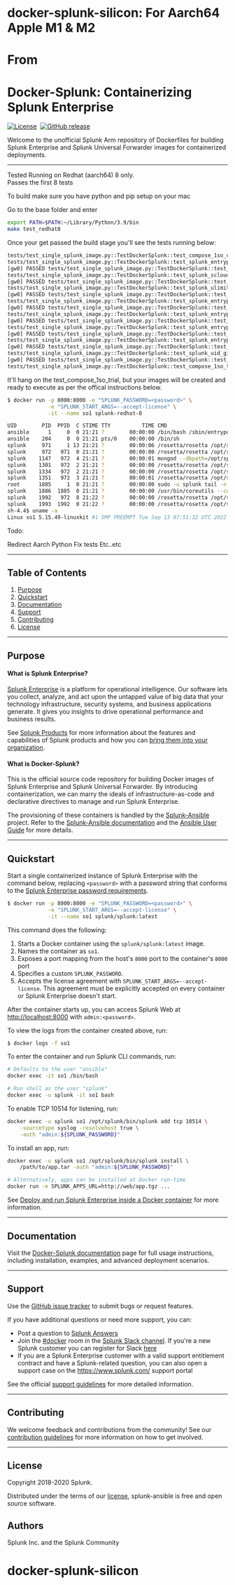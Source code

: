 # docker-splunk-silicon: For Aarch64 Apple M1 & M2 
# From
# Docker-Splunk: Containerizing Splunk Enterprise

[![License](https://img.shields.io/badge/License-Apache%202.0-blue.svg)](https://opensource.org/licenses/Apache-2.0)&nbsp;
[![GitHub release](https://img.shields.io/github/v/tag/splunk/docker-splunk?sort=semver&label=Version)](https://github.com/splunk/docker-splunk/releases)

Welcome to the unofficial Splunk Arm repository of Dockerfiles for building Splunk Enterprise and Splunk Universal Forwarder images for containerized deployments.

----
Tested Running on Redhat (aarch64) 8 only.  
Passes the first 8 tests

To build make sure you have python and pip setup on your mac

Go to the base folder and enter 

```bash
export PATH=$PATH:~/Library/Python/3.9/bin
make test_redhat8
```

Once your get passed the build stage you'll see the tests running below:

```bash
tests/test_single_splunk_image.py::TestDockerSplunk::test_compose_1so_custombuild 
tests/test_single_splunk_image.py::TestDockerSplunk::test_splunk_entrypoint_help 
[gw0] PASSED tests/test_single_splunk_image.py::TestDockerSplunk::test_splunk_entrypoint_help 
tests/test_single_splunk_image.py::TestDockerSplunk::test_splunk_scloud 
[gw0] PASSED tests/test_single_splunk_image.py::TestDockerSplunk::test_splunk_scloud 
tests/test_single_splunk_image.py::TestDockerSplunk::test_splunk_ulimit 
[gw0] PASSED tests/test_single_splunk_image.py::TestDockerSplunk::test_splunk_ulimit 
tests/test_single_splunk_image.py::TestDockerSplunk::test_splunk_entrypoint_create_defaults 
[gw0] PASSED tests/test_single_splunk_image.py::TestDockerSplunk::test_splunk_entrypoint_create_defaults 
tests/test_single_splunk_image.py::TestDockerSplunk::test_splunk_entrypoint_start_no_password 
[gw0] PASSED tests/test_single_splunk_image.py::TestDockerSplunk::test_splunk_entrypoint_start_no_password 
tests/test_single_splunk_image.py::TestDockerSplunk::test_splunk_entrypoint_start_no_accept_license 
[gw0] PASSED tests/test_single_splunk_image.py::TestDockerSplunk::test_splunk_entrypoint_start_no_accept_license 
tests/test_single_splunk_image.py::TestDockerSplunk::test_splunk_entrypoint_no_provision 
[gw0] PASSED tests/test_single_splunk_image.py::TestDockerSplunk::test_splunk_entrypoint_no_provision 
tests/test_single_splunk_image.py::TestDockerSplunk::test_splunk_uid_gid 
[gw0] PASSED tests/test_single_splunk_image.py::TestDockerSplunk::test_splunk_uid_gid 
tests/test_single_splunk_image.py::TestDockerSplunk::test_compose_1so_trial
```

It'll hang on the test_compose_1so_trial, but your images will be created and ready to execute as per the offical instructions below.

```bash
$ docker run -p 8000:8000 -e "SPLUNK_PASSWORD=<password>" \
             -e "SPLUNK_START_ARGS=--accept-license" \
             -it --name so1 splunk-redhat-8
```

```bash
UID        PID  PPID  C STIME TTY          TIME CMD
ansible      1     0  0 21:21 ?        00:00:00 /bin/bash /sbin/entrypoint.sh start-service
ansible    204     0  0 21:21 pts/0    00:00:00 /bin/sh
splunk     971     1 13 21:21 ?        00:00:06 /rosetta/rosetta /opt/splunk/bin/splunkd -p 8089 start
splunk     972   971  0 21:21 ?        00:00:00 /rosetta/rosetta /opt/splunk/bin/splunkd -p 8089 start
splunk    1147   972  4 21:21 ?        00:00:01 mongod --dbpath=/opt/splunk/var/lib/splunk/kvstore/mongo --storageEngine=wiredTiger --wiredTigerCacheSizeGB=0.450000 --port=8191 --timeStampFormat=iso8601-utc --oplogSize=200 --keyFile=/opt/splunk/var/lib/spl
splunk    1301   972  2 21:21 ?        00:00:00 /rosetta/rosetta /opt/splunk/bin/splunkd instrument-resource-usage -p 8089 --with-kvstore
splunk    1334   972  2 21:21 ?        00:00:00 /rosetta/rosetta /opt/splunk/bin/python3.7 /opt/splunk/etc/apps/splunk_secure_gateway/bin/ssg_enable_modular_input.py
splunk    1351   972  3 21:21 ?        00:00:01 /rosetta/rosetta /opt/splunk/bin/python3.7 -O /opt/splunk/lib/python3.7/site-packages/splunk/appserver/mrsparkle/root.py --proxied=127.0.0.1,8065,8000
root      1885     1  0 21:21 ?        00:00:00 sudo -u splunk tail -n 0 -f /opt/splunk/var/log/splunk/splunkd_stderr.log
splunk    1886  1885  0 21:21 ?        00:00:00 /usr/bin/coreutils --coreutils-prog-shebang=tail /bin/tail -n 0 -f /opt/splunk/var/log/splunk/splunkd_stderr.log
splunk    1992   972  8 21:22 ?        00:00:00 /rosetta/rosetta /opt/splunk/bin/splunkd -p 8089 start
splunk    1993  1992  0 21:22 ?        00:00:00 /rosetta/rosetta /opt/splunk/bin/splunkd -p 8089 start
sh-4.4$ uname -a
Linux so1 5.15.49-linuxkit #1 SMP PREEMPT Tue Sep 13 07:51:32 UTC 2022 aarch64 aarch64 aarch64 GNU/Linux

```
Todo:

Redirect Aarch Python
Fix tests
Etc..etc

----

## Table of Contents

1. [Purpose](#purpose)
1. [Quickstart](#quickstart)
1. [Documentation](#documentation)
1. [Support](#support)
1. [Contributing](#contributing)
1. [License](#license)

----

## Purpose

#### What is Splunk Enterprise?
[Splunk Enterprise](https://www.splunk.com/en_us/software/splunk-enterprise.html) is a platform for operational intelligence. Our software lets you collect, analyze, and act upon the untapped value of big data that your technology infrastructure, security systems, and business applications generate. It gives you insights to drive operational performance and business results.

See [Splunk Products](https://www.splunk.com/en_us/software.html) for more information about the features and capabilities of Splunk products and how you can [bring them into your organization](https://www.splunk.com/en_us/enterprise-data-platform.html).

#### What is Docker-Splunk?
This is the official source code repository for building Docker images of Splunk Enterprise and Splunk Universal Forwarder. By introducing containerization, we can marry the ideals of infrastructure-as-code and declarative directives to manage and run Splunk Enterprise.

The provisioning of these containers is handled by the [Splunk-Ansible](https://github.com/splunk/splunk-ansible) project. Refer to the [Splunk-Ansible documentation](https://splunk.github.io/splunk-ansible/) and the [Ansible User Guide](https://docs.ansible.com/ansible/latest/user_guide/index.html) for more details.

----

## Quickstart

Start a single containerized instance of Splunk Enterprise with the command below, replacing `<password>` with a password string that conforms to the [Splunk Enterprise password requirements](https://docs.splunk.com/Documentation/Splunk/latest/Security/Configurepasswordsinspecfile).
```bash
$ docker run -p 8000:8000 -e "SPLUNK_PASSWORD=<password>" \
             -e "SPLUNK_START_ARGS=--accept-license" \
             -it --name so1 splunk/splunk:latest
```

This command does the following:
1. Starts a Docker container using the `splunk/splunk:latest` image.
1. Names the container as `so1`.
1. Exposes a port mapping from the host's `8000` port to the container's `8000` port
1. Specifies a custom `SPLUNK_PASSWORD`.
1. Accepts the license agreement with `SPLUNK_START_ARGS=--accept-license`. This agreement must be explicitly accepted on every container or Splunk Enterprise doesn't start.

After the container starts up, you can access Splunk Web at <http://localhost:8000> with `admin:<password>`.

To view the logs from the container created above, run:
```bash
$ docker logs -f so1
```

To enter the container and run Splunk CLI commands, run:
```bash
# Defaults to the user "ansible"
docker exec -it so1 /bin/bash

# Run shell as the user "splunk"
docker exec -u splunk -it so1 bash
```

To enable TCP 10514 for listening, run:
```bash
docker exec -u splunk so1 /opt/splunk/bin/splunk add tcp 10514 \
    -sourcetype syslog -resolvehost true \
    -auth "admin:${SPLUNK_PASSWORD}"
```

To install an app, run:
```bash
docker exec -u splunk so1 /opt/splunk/bin/splunk install \
	/path/to/app.tar -auth "admin:${SPLUNK_PASSWORD}"

# Alternatively, apps can be installed at Docker run-time
docker run -e SPLUNK_APPS_URL=http://web/app.tgz ...
```

See [Deploy and run Splunk Enterprise inside a Docker container](https://docs.splunk.com/Documentation/Splunk/latest/Installation/DeployandrunSplunkEnterpriseinsideDockercontainers) for more information.

---

## Documentation
Visit the [Docker-Splunk documentation](https://splunk.github.io/docker-splunk/) page for full usage instructions, including installation, examples, and advanced deployment scenarios.

---

## Support
Use the [GitHub issue tracker](https://github.com/splunk/docker-splunk/issues) to submit bugs or request features.

If you have additional questions or need more support, you can:
* Post a question to [Splunk Answers](http://answers.splunk.com)
* Join the [#docker](https://splunk-usergroups.slack.com/messages/C1RH09ERM/) room in the [Splunk Slack channel](http://splunk-usergroups.slack.com). If you're a new Splunk customer you can register for Slack [here](http://splk.it/slack)
* If you are a Splunk Enterprise customer with a valid support entitlement contract and have a Splunk-related question, you can also open a support case on the https://www.splunk.com/ support portal

See the official [support guidelines](docs/SUPPORT.md) for more detailed information.

---

## Contributing
We welcome feedback and contributions from the community! See our [contribution guidelines](docs/CONTRIBUTING.md) for more information on how to get involved.

---

## License
Copyright 2018-2020 Splunk.

Distributed under the terms of our [license](docs/LICENSE.md), splunk-ansible is free and open source software.

## Authors
Splunk Inc. and the Splunk Community
# docker-splunk-silicon
